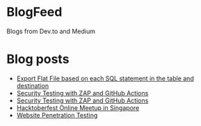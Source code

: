 # BlogFeed
Blogs from Dev.to and Medium

# Blog posts
<!-- BLOG-POST-LIST:START -->
- [Export Flat File based on each SQL statement in the table and destination](https://medium.com/@engsooncheah/export-flat-file-based-on-each-sql-statement-in-the-table-and-destination-f44430122e3b?source=rss-18b0bdc43bc0------2)
- [Security Testing with ZAP and GitHub Actions](https://dev.to/cheahengsoon/security-testing-with-zap-and-github-actions-4kae)
- [Security Testing with ZAP and GitHub Actions](https://medium.com/@engsooncheah/security-testing-with-zap-and-github-actions-604b1e1fbd2a?source=rss-18b0bdc43bc0------2)
- [Hacktoberfest Online Meetup in Singapore](https://dev.to/cheahengsoon/hacktoberfest-online-meetup-in-singapore-3hha)
- [Website Penetration Testing](https://medium.com/@engsooncheah/website-penetration-testing-73c202fc378d?source=rss-18b0bdc43bc0------2)
<!-- BLOG-POST-LIST:END -->
